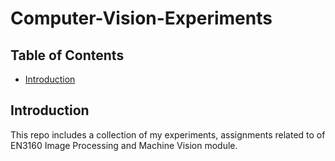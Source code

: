 # Computer-Vision-Experiments

## Table of Contents
- [Introduction](#introduction)

## Introduction
This repo includes a collection of my experiments, assignments related to of EN3160 Image Processing and Machine Vision module.

